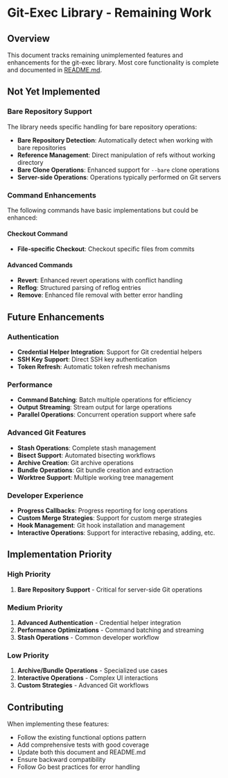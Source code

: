 # Git-Exec Library - Remaining Work

## Overview

This document tracks remaining unimplemented features and enhancements for the git-exec library. Most core functionality is complete and documented in [README.md](README.md).

## Not Yet Implemented

### Bare Repository Support

The library needs specific handling for bare repository operations:

- **Bare Repository Detection**: Automatically detect when working with bare repositories
- **Reference Management**: Direct manipulation of refs without working directory
- **Bare Clone Operations**: Enhanced support for `--bare` clone operations
- **Server-side Operations**: Operations typically performed on Git servers

### Command Enhancements

The following commands have basic implementations but could be enhanced:

#### Checkout Command
- **File-specific Checkout**: Checkout specific files from commits

#### Advanced Commands
- **Revert**: Enhanced revert operations with conflict handling
- **Reflog**: Structured parsing of reflog entries
- **Remove**: Enhanced file removal with better error handling

## Future Enhancements

### Authentication
- **Credential Helper Integration**: Support for Git credential helpers
- **SSH Key Support**: Direct SSH key authentication
- **Token Refresh**: Automatic token refresh mechanisms

### Performance
- **Command Batching**: Batch multiple operations for efficiency
- **Output Streaming**: Stream output for large operations
- **Parallel Operations**: Concurrent operation support where safe

### Advanced Git Features
- **Stash Operations**: Complete stash management
- **Bisect Support**: Automated bisecting workflows
- **Archive Creation**: Git archive operations
- **Bundle Operations**: Git bundle creation and extraction
- **Worktree Support**: Multiple working tree management

### Developer Experience
- **Progress Callbacks**: Progress reporting for long operations
- **Custom Merge Strategies**: Support for custom merge strategies
- **Hook Management**: Git hook installation and management
- **Interactive Operations**: Support for interactive rebasing, adding, etc.

## Implementation Priority

### High Priority
1. **Bare Repository Support** - Critical for server-side Git operations

### Medium Priority
1. **Advanced Authentication** - Credential helper integration
2. **Performance Optimizations** - Command batching and streaming
3. **Stash Operations** - Common developer workflow

### Low Priority
1. **Archive/Bundle Operations** - Specialized use cases
2. **Interactive Operations** - Complex UI interactions
3. **Custom Strategies** - Advanced Git workflows

## Contributing

When implementing these features:
- Follow the existing functional options pattern
- Add comprehensive tests with good coverage
- Update both this document and README.md
- Ensure backward compatibility
- Follow Go best practices for error handling